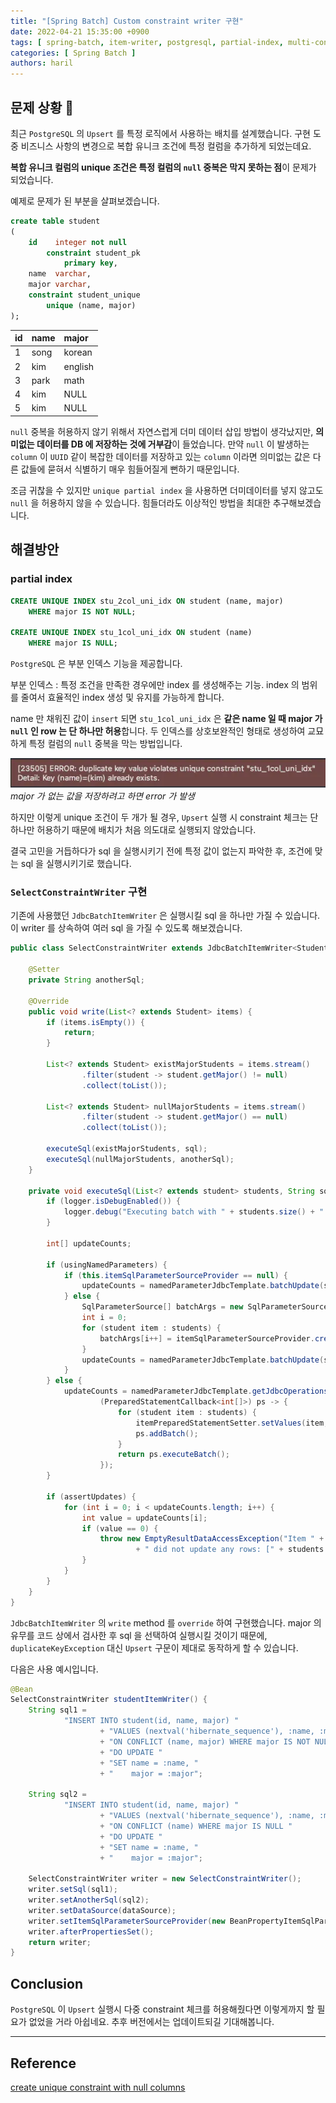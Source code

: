 ```yaml
---
title: "[Spring Batch] Custom constraint writer 구현"
date: 2022-04-21 15:35:00 +0900
tags: [ spring-batch, item-writer, postgresql, partial-index, multi-constraint ]
categories: [ Spring Batch ]
authors: haril
---
```


## 문제 상황 🧐

최근 `PostgreSQL` 의 `Upsert` 를 특정 로직에서 사용하는 배치를 설계했습니다. 구현 도중 비즈니스 사항의 변경으로 복합 유니크 조건에 특정 컬럼을 추가하게 되었는데요.

**복합 유니크 컬럼의 unique 조건은 특정 컬럼의 `null` 중복은 막지 못하는 점**이 문제가 되었습니다.

예제로 문제가 된 부분을 살펴보겠습니다.

```sql
create table student
(
    id    integer not null
        constraint student_pk
            primary key,
    name  varchar,
    major varchar,
    constraint student_unique
        unique (name, major)
);
```

| id | name | major   |
|:---|:-----|:--------|
| 1  | song | korean  |
| 2  | kim  | english |
| 3  | park | math    |
| 4  | kim  | NULL    |
| 5  | kim  | NULL    |

`null` 중복을 허용하지 않기 위해서 자연스럽게 더미 데이터 삽입 방법이 생각났지만, **의미없는 데이터를 DB 에 저장하는 것에 거부감**이 들었습니다. 만약 `null` 이 발생하는 `column`
이 `UUID` 같이 복잡한 데이터를 저장하고 있는 `column` 이라면 의미없는 값은 다른 값들에 묻혀서 식별하기 매우 힘들어질게 뻔하기 때문입니다.

조금 귀찮을 수 있지만 `unique partial index` 을 사용하면 더미데이터를 넣지 않고도 `null` 을 허용하지 않을 수 있습니다. 힘들더라도 이상적인 방법을 최대한 추구해보겠습니다.

## 해결방안

### partial index

```sql
CREATE UNIQUE INDEX stu_2col_uni_idx ON student (name, major)
    WHERE major IS NOT NULL;

CREATE UNIQUE INDEX stu_1col_uni_idx ON student (name)
    WHERE major IS NULL;
```

`PostgreSQL` 은 부분 인덱스 기능을 제공합니다.

부분 인덱스
: 특정 조건을 만족한 경우에만 index 를 생성해주는 기능. index 의 범위를 줄여서 효율적인 index 생성 및 유지를 가능하게 합니다.

name 만 채워진 값이 `insert` 되면 `stu_1col_uni_idx` 은 **같은 name 일 때 major 가 `null` 인 row 는 단 하나만 허용**합니다. 두 인덱스를 상호보완적인 형태로
생성하여 교묘하게 특정 컬럼의 `null` 중복을 막는 방법입니다.

![duplicate error](./duplicatekeyerror.webp)
_major 가 없는 값을 저장하려고 하면 error 가 발생_

하지만 이렇게 unique 조건이 두 개가 될 경우, `Upsert` 실행 시 constraint 체크는 단 하나만 허용하기 때문에 배치가 처음 의도대로 실행되지 않았습니다.

결국 고민을 거듭하다가 sql 을 실행시키기 전에 특정 값이 없는지 파악한 후, 조건에 맞는 sql 을 실행시키기로 했습니다.

### `SelectConstraintWriter` 구현

기존에 사용했던 `JdbcBatchItemWriter` 은 실행시킬 sql 을 하나만 가질 수 있습니다. 이 writer 를 상속하여 여러 sql 을 가질 수 있도록 해보겠습니다.

```java
public class SelectConstraintWriter extends JdbcBatchItemWriter<Student> {

    @Setter
    private String anotherSql;

    @Override
    public void write(List<? extends Student> items) {
        if (items.isEmpty()) {
            return;
        }

        List<? extends Student> existMajorStudents = items.stream()
                .filter(student -> student.getMajor() != null)
                .collect(toList());

        List<? extends Student> nullMajorStudents = items.stream()
                .filter(student -> student.getMajor() == null)
                .collect(toList());

        executeSql(existMajorStudents, sql);
        executeSql(nullMajorStudents, anotherSql);
    }

    private void executeSql(List<? extends student> students, String sql) {
        if (logger.isDebugEnabled()) {
            logger.debug("Executing batch with " + students.size() + " items.");
        }

        int[] updateCounts;

        if (usingNamedParameters) {
            if (this.itemSqlParameterSourceProvider == null) {
                updateCounts = namedParameterJdbcTemplate.batchUpdate(sql, students.toArray(new Map[students.size()]));
            } else {
                SqlParameterSource[] batchArgs = new SqlParameterSource[students.size()];
                int i = 0;
                for (student item : students) {
                    batchArgs[i++] = itemSqlParameterSourceProvider.createSqlParameterSource(item);
                }
                updateCounts = namedParameterJdbcTemplate.batchUpdate(sql, batchArgs);
            }
        } else {
            updateCounts = namedParameterJdbcTemplate.getJdbcOperations().execute(sql,
                    (PreparedStatementCallback<int[]>) ps -> {
                        for (student item : students) {
                            itemPreparedStatementSetter.setValues(item, ps);
                            ps.addBatch();
                        }
                        return ps.executeBatch();
                    });
        }

        if (assertUpdates) {
            for (int i = 0; i < updateCounts.length; i++) {
                int value = updateCounts[i];
                if (value == 0) {
                    throw new EmptyResultDataAccessException("Item " + i + " of " + updateCounts.length
                            + " did not update any rows: [" + students.get(i) + "]", 1);
                }
            }
        }
    }
}
```

`JdbcBatchItemWriter` 의 `write` method 를 `override` 하여 구현했습니다. major 의 유무를 코드 상에서 검사한 후 sql 을 선택하여 실행시킬 것이기
때문에, `duplicateKeyException` 대신 `Upsert` 구문이 제대로 동작하게 할 수 있습니다.

다음은 사용 예시입니다.

```java
@Bean
SelectConstraintWriter studentItemWriter() {
    String sql1 =
            "INSERT INTO student(id, name, major) "
                    + "VALUES (nextval('hibernate_sequence'), :name, :major) "
                    + "ON CONFLICT (name, major) WHERE major IS NOT NULL "
                    + "DO UPDATE "
                    + "SET name = :name, "
                    + "    major = :major";

    String sql2 =
            "INSERT INTO student(id, name, major) "
                    + "VALUES (nextval('hibernate_sequence'), :name, :major) "
                    + "ON CONFLICT (name) WHERE major IS NULL "
                    + "DO UPDATE "
                    + "SET name = :name, "
                    + "    major = :major";

    SelectConstraintWriter writer = new SelectConstraintWriter();
    writer.setSql(sql1);
    writer.setAnotherSql(sql2);
    writer.setDataSource(dataSource);
    writer.setItemSqlParameterSourceProvider(new BeanPropertyItemSqlParameterSourceProvider<>());
    writer.afterPropertiesSet();
    return writer;
}
```

## Conclusion

`PostgreSQL` 이 `Upsert` 실행시 다중 constraint 체크를 허용해줬다면 이렇게까지 할 필요가 없었을 거라 아쉽네요. 추후 버전에서는 업데이트되길 기대해봅니다.

---

## Reference

[create unique constraint with null columns](https://stackoverflow.com/questions/8289100/create-unique-constraint-with-null-columns)
